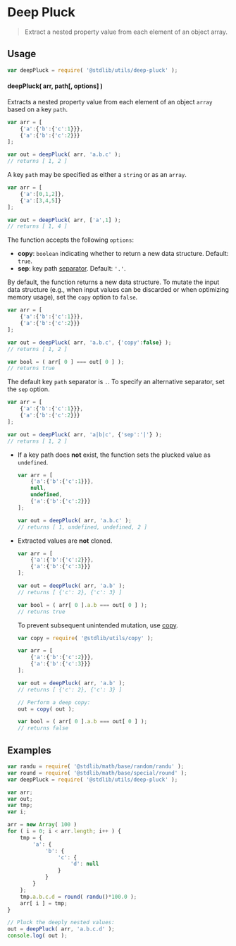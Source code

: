 # Deep Pluck

> Extract a nested property value from each element of an object array.


<section class="intro">

</section>

<!-- /.intro -->


<section class="usage">

## Usage

``` javascript
var deepPluck = require( '@stdlib/utils/deep-pluck' );
```

#### deepPluck( arr, path\[, options\] )

Extracts a nested property value from each element of an object `array` based on a key `path`.

``` javascript
var arr = [
    {'a':{'b':{'c':1}}},
    {'a':{'b':{'c':2}}}
];

var out = deepPluck( arr, 'a.b.c' );
// returns [ 1, 2 ]
```

A key `path` may be specified as either a `string` or as an `array`.

``` javascript
var arr = [
    {'a':[0,1,2]},
    {'a':[3,4,5]}
];

var out = deepPluck( arr, ['a',1] );
// returns [ 1, 4 ]
```

The function accepts the following `options`:

* __copy__: `boolean` indicating whether to return a new data structure. Default: `true`.
* __sep__: key path [separator][@stdlib/utils/deep-get]. Default: `'.'`.

By default, the function returns a new data structure. To mutate the input data structure (e.g., when input values can be discarded or when optimizing memory usage), set the `copy` option to `false`.

``` javascript
var arr = [
    {'a':{'b':{'c':1}}},
    {'a':{'b':{'c':2}}}
];

var out = deepPluck( arr, 'a.b.c', {'copy':false} );
// returns [ 1, 2 ]

var bool = ( arr[ 0 ] === out[ 0 ] );
// returns true
```

The default key `path` separator is `.`. To specify an alternative separator, set the `sep` option.

``` javascript
var arr = [
    {'a':{'b':{'c':1}}},
    {'a':{'b':{'c':2}}}
];

var out = deepPluck( arr, 'a|b|c', {'sep':'|'} );
// returns [ 1, 2 ]
```

</section>

<!-- /.usage -->


<section class="notes">

* If a key path does __not__ exist, the function sets the plucked value as `undefined`.
    
  ``` javascript
  var arr = [
      {'a':{'b':{'c':1}}},
      null,
      undefined,
      {'a':{'b':{'c':2}}}
  ];

  var out = deepPluck( arr, 'a.b.c' );
  // returns [ 1, undefined, undefined, 2 ]
  ```

* Extracted values are __not__ cloned.

  ``` javascript
  var arr = [
      {'a':{'b':{'c':2}}},
      {'a':{'b':{'c':3}}}
  ];

  var out = deepPluck( arr, 'a.b' );
  // returns [ {'c': 2}, {'c': 3} ]

  var bool = ( arr[ 0 ].a.b === out[ 0 ] );
  // returns true
  ``` 

  To prevent subsequent unintended mutation, use [copy][@stdlib/utils/copy].

  ``` javascript
  var copy = require( '@stdlib/utils/copy' );

  var arr = [
      {'a':{'b':{'c':2}}},
      {'a':{'b':{'c':3}}}
  ];

  var out = deepPluck( arr, 'a.b' );
  // returns [ {'c': 2}, {'c': 3} ]

  // Perform a deep copy:
  out = copy( out );

  var bool = ( arr[ 0 ].a.b === out[ 0 ] );
  // returns false
  ```

</section>

<!-- /.notes -->


<section class="examples">

## Examples

``` javascript
var randu = require( '@stdlib/math/base/random/randu' );
var round = require( '@stdlib/math/base/special/round' );
var deepPluck = require( '@stdlib/utils/deep-pluck' );

var arr;
var out;
var tmp;
var i;

arr = new Array( 100 )
for ( i = 0; i < arr.length; i++ ) {
    tmp = {
        'a': {
            'b': {
                'c': {
                    'd': null
                }
            }
        }
    };
    tmp.a.b.c.d = round( randu()*100.0 );
    arr[ i ] = tmp;
}

// Pluck the deeply nested values:
out = deepPluck( arr, 'a.b.c.d' );
console.log( out );
```

</section>

<!-- /.examples -->


<section class="links">

[@stdlib/utils/deep-get]: https://github.com/stdlib-js/stdlib
[@stdlib/utils/copy]: https://github.com/stdlib-js/stdlib

</section>

<!-- /.links -->
